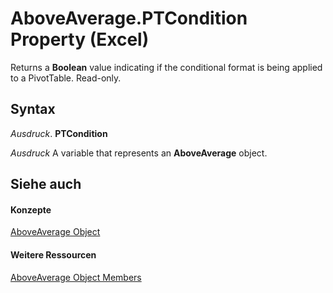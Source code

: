 
# AboveAverage.PTCondition Property (Excel)

Returns a  **Boolean** value indicating if the conditional format is being applied to a PivotTable. Read-only.


## Syntax

 _Ausdruck_. **PTCondition**

 _Ausdruck_ A variable that represents an **AboveAverage** object.


## Siehe auch


#### Konzepte


[AboveAverage Object](dd4ea82f-7986-5d6f-2b0e-fe0ca38226e2.md)
#### Weitere Ressourcen


[AboveAverage Object Members](http://msdn.microsoft.com/library/85828a41-ce2a-4979-8918-3adaed2f5661%28Office.15%29.aspx)